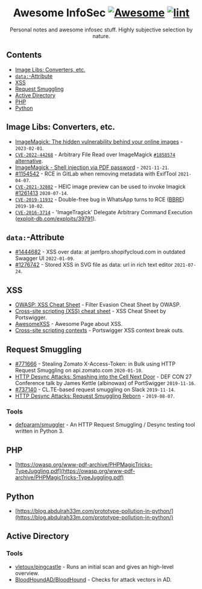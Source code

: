 <div align="center">

<!-- title -->

<!--lint ignore no-dead-urls-->

# Awesome InfoSec [![Awesome](https://awesome.re/badge.svg)](https://awesome.re) [![lint](https://github.com/spekulatius/awesome-infosec/actions/workflows/lint.yaml/badge.svg)](https://github.com/spekulatius/awesome-infosec/actions/workflows/lint.yaml)

<!-- subtitle -->

Personal notes and awesome infosec stuff. Highly subjective selection by nature.

<!-- image -->

<!--
<a href="" target="_blank" rel="noopener noreferrer">
  <img src="" />
</a>
-->

<!-- description -->

</div>

<!-- TOC -->

## Contents

- [Image Libs: Converters, etc.](#image-libs-converters-etc)
- [`data:`-Attribute](#data-attribute)
- [XSS](#xss)
- [Request Smuggling](#request-smuggling)
- [Active Directory](#active-directory)
- [PHP](#php)
- [Python](#python) 

<!-- CONTENT -->

## Image Libs: Converters, etc.

- [ImageMagick: The hidden vulnerability behind your online images](https://www.metabaseq.com/imagemagick-zero-days/) - `2023-02-01`.
- [`CVE-2022-44268`](https://github.com/duc-nt/CVE-2022-44268-ImageMagick-Arbitrary-File-Read-PoC) - Arbitrary File Read over ImageMagick [`#1858574`](https://hackerone.com/reports/1858574) [alternative](https://github.com/voidz0r/CVE-2022-44268).
- [ImageMagick - Shell injection via PDF password](https://insert-script.blogspot.com/2020/11/imagemagick-shell-injection-via-pdf.html) - `2021-11-21`.
- [#1154542](https://hackerone.com/reports/1154542) - RCE in GitLab when removing metadata with ExifTool `2021-04-07`.
- [`CVE-2021-32802`](https://nvd.nist.gov/vuln/detail/CVE-2021-32802) - HEIC image preview can be used to invoke Imagick [#1261413](https://hackerone.com/reports/1261413) `2020-07-14`.
- [`CVE-2019-11932`](https://awakened1712.github.io/hacking/hacking-whatsapp-gif-rce/) - Double-free bug in WhatsApp turns to RCE ([BBRE](https://www.youtube.com/watch?v=lplExF6djQ4)) `2019-10-02`.
- [`CVE-2016-3714`](https://nvd.nist.gov/vuln/detail/CVE-2016-3714) - 'ImageTragick' Delegate Arbitrary Command Execution ([exploit-db.com/exploits/39791](https://www.exploit-db.com/exploits/39791)).

## `data:`-Attribute

- [#1444682](https://hackerone.com/reports/1444682) - XSS over data: at jamfpro.shopifycloud.com in outdated Swagger UI `2022-01-09`.
- [#1276742](https://hackerone.com/reports/1276742) - Stored XSS in SVG file as data: url in rich text editor `2021-07-24`.

## XSS

- [OWASP: XSS Cheat Sheet](https://cheatsheetseries.owasp.org/cheatsheets/XSS_Filter_Evasion_Cheat_Sheet.html) - Filter Evasion Cheat Sheet by OWASP.
- [Cross-site scripting (XSS) cheat sheet](https://portswigger.net/web-security/cross-site-scripting/cheat-sheet) - XSS Cheat Sheet by Portswigger.
- [AwesomeXSS](https://github.com/s0md3v/AwesomeXSS) - Awesome Page about XSS.
- [Cross-site scripting contexts](https://portswigger.net/web-security/cross-site-scripting/contexts) - Portswigger XSS context break outs.

## Request Smuggling

- [#771666](https://hackerone.com/reports/771666) - Stealing Zomato X-Access-Token: in Bulk using HTTP Request Smuggling on api.zomato.com `2020-01-10`.
- [HTTP Desync Attacks: Smashing into the Cell Next Door](https://www.youtube.com/watch?v=w-eJM2Pc0KI) - DEF CON 27 Conference talk by James Kettle (albinowax) of PortSwigger `2019-11-16`.
- [#737140](https://hackerone.com/reports/737140) - CL.TE-based request smuggling on Slack `2019-11-14`.
- [HTTP Desync Attacks: Request Smuggling Reborn](https://portswigger.net/research/http-desync-attacks-request-smuggling-reborn) - `2019-08-07`.

### Tools

- [defparam/smuggler](https://github.com/defparam/smuggler) - An HTTP Request Smuggling / Desync testing tool written in Python 3.

## PHP

- [https://owasp.org/www-pdf-archive/PHPMagicTricks-TypeJuggling.pdf](https://owasp.org/www-pdf-archive/PHPMagicTricks-TypeJuggling.pdf)

## Python

- [https://blog.abdulrah33m.com/prototype-pollution-in-python/](https://blog.abdulrah33m.com/prototype-pollution-in-python/)




## Active Directory

### Tools

- [vletoux/pingcastle](https://github.com/vletoux/pingcastle) - Runs an initial scan and gives an high-level overview.
- [BloodHoundAD/BloodHound](https://github.com/BloodHoundAD/BloodHound) - Checks for attack vectors in AD.

<!-- END CONTENT -->
